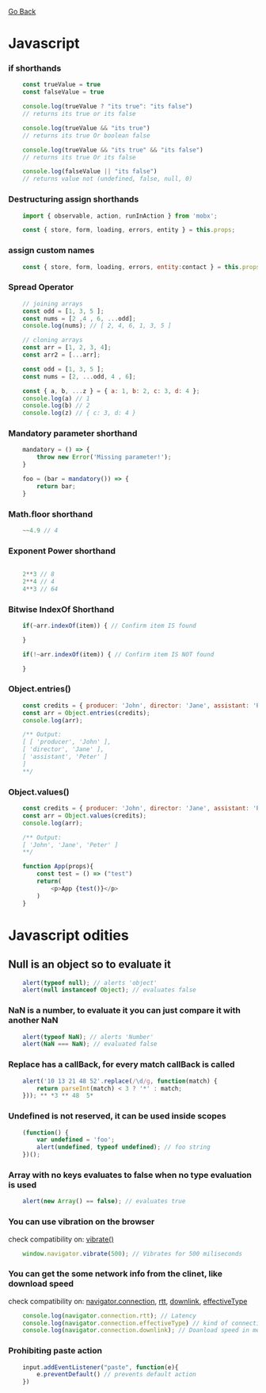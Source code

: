 
[Go Back](README.md)

# Javascript

### if shorthands

```javascript
    const trueValue = true
    const falseValue = true

    console.log(trueValue ? "its true": "its false")
    // returns its true or its false

    console.log(trueValue && "its true")
    // returns its true Or boolean false

    console.log(trueValue && "its true" && "its false")
    // returns its true Or its false

    console.log(falseValue || "its false")
    // returns value not (undefined, false, null, 0)

```

### Destructuring assign shorthands

```javascript
    import { observable, action, runInAction } from 'mobx';

    const { store, form, loading, errors, entity } = this.props;
```

### assign custom names

```javascript
    const { store, form, loading, errors, entity:contact } = this.props;
```

### Spread Operator

```javascript
    // joining arrays
    const odd = [1, 3, 5 ];
    const nums = [2 ,4 , 6, ...odd];
    console.log(nums); // [ 2, 4, 6, 1, 3, 5 ]

    // cloning arrays
    const arr = [1, 2, 3, 4];
    const arr2 = [...arr];
```

```javascript
    const odd = [1, 3, 5 ];
    const nums = [2, ...odd, 4 , 6];
```

```javascript
    const { a, b, ...z } = { a: 1, b: 2, c: 3, d: 4 };
    console.log(a) // 1
    console.log(b) // 2
    console.log(z) // { c: 3, d: 4 }
```

### Mandatory parameter shorthand

```javascript
    mandatory = () => {
        throw new Error('Missing parameter!');
    }

    foo = (bar = mandatory()) => {
        return bar;
    }
```

### Math.floor shorthand

```javascript
    ~~4.9 // 4
```

### Exponent Power shorthand

```javascript

    2**3 // 8
    2**4 // 4
    4**3 // 64

```

### Bitwise IndexOf Shorthand

```javascript
    if(~arr.indexOf(item)) { // Confirm item IS found

    }

    if(!~arr.indexOf(item)) { // Confirm item IS NOT found

    }
```

### Object.entries()

```javascript
    const credits = { producer: 'John', director: 'Jane', assistant: 'Peter' };
    const arr = Object.entries(credits);
    console.log(arr);

    /** Output:
    [ [ 'producer', 'John' ],
    [ 'director', 'Jane' ],
    [ 'assistant', 'Peter' ]
    ]
    **/
```

### Object.values()

```javascript
    const credits = { producer: 'John', director: 'Jane', assistant: 'Peter' };
    const arr = Object.values(credits);
    console.log(arr);

    /** Output:
    [ 'John', 'Jane', 'Peter' ]
    **/
```


```javascript
    function App(props){
        const test = () => ("test")
        return(
            <p>App {test()}</p>
        )
    }
```

# Javascript odities

## Null is an object so to evaluate it  

```javascript
    alert(typeof null); // alerts 'object'
    alert(null instanceof Object); // evaluates false
```

### NaN is a number, to evaluate it you can just compare it with another NaN

```javascript
    alert(typeof NaN); // alerts 'Number'
    alert(NaN === NaN); // evaluated false
```

### Replace has a callBack, for every match callBack is called

```javascript
    alert('10 13 21 48 52'.replace(/\d/g, function(match) {
        return parseInt(match) < 3 ? '*' : match; 
    })); ** *3 ** 48  5*
```

### Undefined is not reserved, it can be used inside scopes

```javascript
    (function() {
        var undefined = 'foo'; 
        alert(undefined, typeof undefined); // foo string
    })(); 
```

### Array with no keys evaluates to false when no type evaluation is used

```javascript
    alert(new Array() == false); // evaluates true
```

### You can use vibration on the browser
check compatibility on: [vibrate()](https://developer.mozilla.org/en-US/docs/Web/API/Navigator/vibrate)

```javascript
    window.navigator.vibrate(500); // Vibrates for 500 miliseconds
```

### You can get the some network info from the clinet, like download speed
check compatibility on: [navigator.connection](https://developer.mozilla.org/en-US/docs/Web/API/Navigator/connection),
[rtt](https://developer.mozilla.org/en-US/docs/Web/API/NetworkInformation/rtt),
[downlink](https://developer.mozilla.org/en-US/docs/Web/API/NetworkInformation/downlink),
[effectiveType](https://developer.mozilla.org/en-US/docs/Web/API/NetworkInformation/effectiveType)

```javascript
    console.log(navigator.connection.rtt); // Latency
    console.log(navigator.connection.effectiveType) // kind of connection the internet speed aproaches best
    console.log(navigator.connection.downlink); // Doanload speed in megabits per second
```

### Prohibiting paste action

```javascript
    input.addEventListener("paste", function(e){
        e.preventDefault() // prevents default action
    })
```